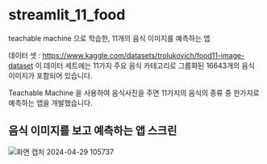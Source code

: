 # streamlit_11_food

teachable machine 으로 학습한, 11개의 음식 이미지를 예측하는 앱

데이터 셋 : https://www.kaggle.com/datasets/trolukovich/food11-image-dataset
이 데이터 세트에는 11가지 주요 음식 카테고리로 그룹화된 16643개의 음식 이미지가 포함되어 있습니다.

Teachable Machine 을 사용하여 음식사진을 주면 11가지의 음식의 종류 중 한가지로 예측하는 앱을 개발했습니다.

## 음식 이미지를 보고 예측하는 앱 스크린
![화면 캡처 2024-04-29 105737](https://github.com/minseonchoi/streamlit_11_food/assets/167831853/3c454efa-fe32-4730-953c-78c8e5fd2fd1)
